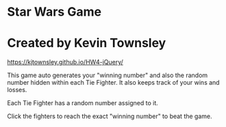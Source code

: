 # Star Wars Game

# Created by Kevin Townsley

https://kjtownsley.github.io/HW4-jQuery/

This game auto generates your "winning number" and also the random number hidden within each Tie Fighter. It also keeps track of your wins and losses.

Each Tie Fighter has a random number assigned to it.

Click the fighters to reach the exact "winning number" to beat the game.
